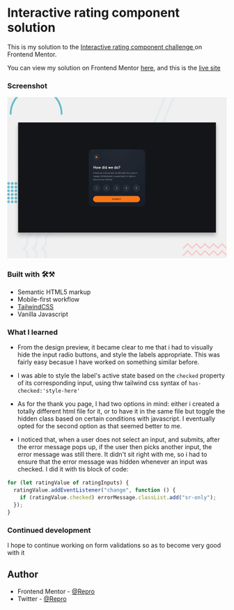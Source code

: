 # Interactive rating component solution

This is my solution to the [Interactive rating component challenge ](https://www.frontendmentor.io/challenges/interactive-rating-component-koxpeBUmI) on Frontend Mentor.

You can view my solution on Frontend Mentor [here](https://www.frontendmentor.io/solutions/interactive-rating-component-mpziBKSHrf), and this is the [live site](https://repro123.github.io/interactive-rating/)

### Screenshot

![](./preview.jpg)

### Built with 🛠⚒

- Semantic HTML5 markup
- Mobile-first workflow
- [TailwindCSS](https://tailwindcss.com/)
- Vanilla Javascript

### What I learned

- From the design preview, it became clear to me that i had to visually hide the input radio buttons, and style the labels appropriate. This was fairly easy becasue I have worked on something similar before.

- I was able to style the label's active state based on the `checked` property of its corresponding input, using thw tailwind css syntax of `has-checked:'style-here'`

- As for the thank you page, I had two options in mind: either i created a totally different html file for it, or to have it in the same file but toggle the hidden class based on certain conditions with javascript. I eventually opted for the second option as that seemed better to me.

- I noticed that, when a user does not select an input, and submits, after the error message pops up, if the user then picks another input, the error message was still there. It didn't sit right with me, so i had to ensure that the error message was hidden whenever an input was checked. I did it with tis block of code:

```js
for (let ratingValue of ratingInputs) {
  ratingValue.addEventListener("change", function () {
    if (ratingValue.checked) errorMessage.classList.add("sr-only");
  });
}
```

### Continued development

I hope to continue working on form validations so as to become very good with it

## Author

- Frontend Mentor - [@Repro](https://www.frontendmentor.io/profile/repro123)
- Twitter - [@Repro](https://www.twitter.com/Dr_Repro)
